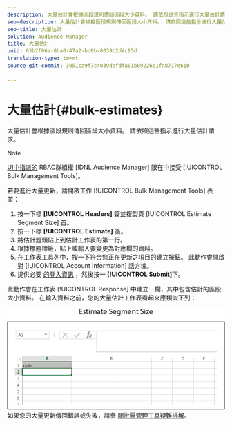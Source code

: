 ```yaml
---
description: 大量估計會根據區段規則傳回區段大小資料。 請依照這些指示進行大量估計請求。
seo-description: 大量估計會根據區段規則傳回區段大小資料。 請依照這些指示進行大量估計請求。
seo-title: 大量估計
solution: Audience Manager
title: 大量估計
uuid: 63b2f06a-8ba0-47a2-bd0b-8039b2d4c95d
translation-type: tm+mt
source-git-commit: 3051ca9f7c4039dafdfa01b89226c1fa8717e610

---
```



# 大量估計{#bulk-estimates}

大量估計會根據區段規則傳回區段大小資料。 請依照這些指示進行大量估計請求。

<!-- 

t_bulk_estimates.xml

 -->

>[!NOTE]
>
>[UI中指派的](../../features/administration/administration-overview.md) RBAC群組權 [!DNL Audience Manager] 限在中接受 [!UICONTROL Bulk Management Tools]。

若要進行大量更新，請開啟工作 [!UICONTROL Bulk Management Tools] 表並：

1. 按一下標 **[!UICONTROL Headers]** 簽並複製頁 [!UICONTROL Estimate Segment Size] 首。
2. 按一下標 **[!UICONTROL Estimate]** 簽。
3. 將估計題頭貼上到估計工作表的第一行。
4. 根據標題標籤，貼上或輸入要變更為對應欄的資料。
5. 在工作表工具列中，按一下符合您正在更新之項目的建立按鈕。
此動作會開啟對 [!UICONTROL Account Information] 話方塊。
6. 提供必要 [的登入資訊](../../reference/bulk-management-tools/bulk-management-intro.md#auth-reqs) ，然後按一 **[!UICONTROL Submit]**&#x200B;下。

此動作會在工作表 [!UICONTROL Response] 中建立一欄，其中包含估計的區段大小資料。 在輸入資料之前，您的大量估計工作表看起來應類似下列：

![](assets/estimate.png)
如果您的大量更新傳回錯誤或失敗，請參 [閱批量管理工具疑難排解](../../reference/bulk-management-tools/bulk-troubleshooting.md)。

